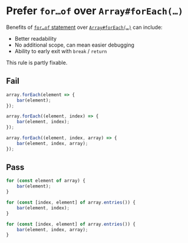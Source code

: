 # Prefer `for…of` over `Array#forEach(…)`

Benefits of [`for…of` statement](https://developer.mozilla.org/en-US/docs/Web/JavaScript/Reference/Statements/for...of) over [`Array#forEach(…)`](https://developer.mozilla.org/en-US/docs/Web/JavaScript/Reference/Global_Objects/Array/forEach) can include:

* Better readability
* No additional scope, can mean easier debugging
* Ability to early exit with `break` / `return`

This rule is partly fixable.

## Fail

```js
array.forEach(element => {
	bar(element);
});
```

```js
array.forEach((element, index) => {
	bar(element, index);
});
```

```js
array.forEach((element, index, array) => {
	bar(element, index, array);
});
```

## Pass

```js
for (const element of array) {
	bar(element);
}
```

```js
for (const [index, element] of array.entries()) {
	bar(element, index);
}
```

```js
for (const [index, element] of array.entries()) {
	bar(element, index, array);
}
```
